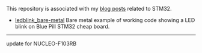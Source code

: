 This repository is associated with my [blog posts](https://freeelectron.ro/tag/stm32/) related to STM32.


*  [ledblink_bare-metal](https://github.com/freeelectron-ro/stm32_playground/tree/master/ledblink_bare-metal)
   Bare metal example of working code showing a LED blink on Blue Pill STM32 cheap board.



***
update for NUCLEO-F103RB
